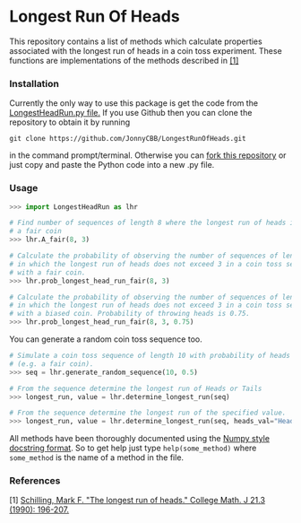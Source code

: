 # Longest Run Of Heads

This repository contains a list of methods which calculate properties associated
with the longest run of heads in a coin toss experiment. These functions are
implementations of the methods described in [[1]](#References)

### Installation
Currently the only way to use this package is get the code from the [LongestHeadRun.py file.](https://github.com/JonnyCBB/LongestRunOfHeads/blob/master/LongestHeadRun.py) If you use Github then you can clone the repository to obtain it by running
```
git clone https://github.com/JonnyCBB/LongestRunOfHeads.git
```
in the command prompt/terminal. Otherwise you can [fork this repository](https://help.github.com/articles/fork-a-repo/) or just copy and paste the Python code into a new .py file.

### Usage
```python
>>> import LongestHeadRun as lhr

# Find number of sequences of length 8 where the longest run of heads is 3 for
# a fair coin
>>> lhr.A_fair(8, 3)

# Calculate the probability of observing the number of sequences of length 8
# in which the longest run of heads does not exceed 3 in a coin toss sequence
# with a fair coin.
>>> lhr.prob_longest_head_run_fair(8, 3)

# Calculate the probability of observing the number of sequences of length 8
# in which the longest run of heads does not exceed 3 in a coin toss sequence
# with a biased coin. Probability of throwing heads is 0.75.
>>> lhr.prob_longest_head_run_fair(8, 3, 0.75)
```

You can generate a random coin toss sequence too.
```python
# Simulate a coin toss sequence of length 10 with probability of heads 0.5
# (e.g. a fair coin).
>>> seq = lhr.generate_random_sequence(10, 0.5)

# From the sequence determine the longest run of Heads or Tails
>>> longest_run, value = lhr.determine_longest_run(seq)

# From the sequence determine the longest run of the specified value.
>>> longest_run, value = lhr.determine_longest_run(seq, heads_val="Head", only_heads=True)
```

All methods have been thoroughly documented using the [Numpy style docstring format](http://sphinxcontrib-napoleon.readthedocs.io/en/latest/example_numpy.html).
So to get help just type `help(some_method)` where `some_method` is the name of a method in the file.

### References
[1] [Schilling, Mark F. "The longest run of heads." College Math. J 21.3 (1990):
196-207.](https://www.maa.org/sites/default/files/pdf/upload_library/22/Polya/07468342.di020742.02p0021g.pdf)
